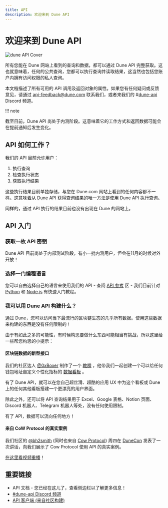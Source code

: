 ```yaml
---
title: API
description: 欢迎来到 Dune API
---
```


# 欢迎来到 Dune API

![dune API Cover](images/dune_api_cover.jpg)

所有您能在 Dune 网站上看到的查询和数据，都可以通过 Dune API 完整获取。这也就意味着，任何的公共查询，您都可以执行查询并读取结果，这当然也包括您账户内拥有访问权限的私人查询。

本文档描述了所有可用的 API 调用及返回对象的属性。如果您有任何疑问或反馈意见，请通过 [api-feedback@dune.com](mailto:api-feedback@dune.com) 联系我们，或者来我们的 #[dune-api](https://discord.com/channels/757637422384283659/1019910980634939433) Discord 频道。

!!! note

截至目前，Dune API 尚处于内测阶段。这意味着它的工作方式和返回数据可能会在提前通知后发生变化。

## API 如何工作？

我们的 API 目前允许用户：

1. 执行查询
2. 检查执行状态
3. 获取执行结果

这些执行结果目前单独存储，与您在 Dune.com 网站上看到的任何内容都不一样。这意味着从 Dune API 获得查询结果的唯一方法是使用 Dune API 执行查询。

同样的，通过 API 执行的结果目前也没有出现在 Dune 的网站上。

## API 入门

### 获取一枚 API 密钥

Dune API 目前尚处于内部测试阶段，有小一批内测用户，但会在11月的时候对外开放！

### 选择一门编程语言

您可以自由选择自己的语言来使用我们的 API - 查阅 [API 参考](api-reference/authentication.md) 区 - 我们目前针对 [Python](quick-start/api-py.md) 和 [Node.js](quick-start/api-js.md) 有快速入门教程。

### 我可以用 Dune API 构建什么？

通过 Dune，您可以访问当下最流行的区块链生态的几乎所有数据。使用这些数据来构建的东西是没有任何限制的！

由于有如此之多的可能性，有时候构思要做什么东西可能相当有挑战，所以这里给一些帮您构思的小提示：

#### 区块链数据的新型接口

我们的社区达人 [@0xBoxer](https://dune.com/0xBoxer) 制作了一个 [教程](https://youtu.be/ez3VfcfNwvc) ，他带我们一起创建一个可以给任何钱包地址自定义个性化指标的 [数据看板](https://dune.com/0xBoxer/gas-tracker-dashboard) 。

有了 Dune API，就可以在您自己超丝滑、超酷的应用 UX 中为这个看板或 Dune 上的任何其他看板搭建一个更漂亮的用户界面。

除此之外，还可以将 API 查询结果用于 Excel、Google 表格、Notion 页面、 Discord 机器人、Telegram 机器人等处，没有任何使用限制。

有了 API，数据可以流向任何地方！

#### 来自 CoW Protocol 的真实案例

我们社区的 [@bh2smith](https://dune.com/bh2smith)  (同时也来自 [Cow Protocol](https://dune.com/cowprotocol)) 周四在 [DuneCon](https://dunecon.com) 发表了一次讲话，向我们展示了 Cow Protocol 使用 API 的真实案例。

[在这里看视频重播](https://youtu.be/VEvk-iqxXIM?t=404)！

## 重要链接

 - API 文档 - 您已经在这儿了，查看侧边栏以了解更多信息！
 - [#dune-api Discord 频道](https://discord.com/channels/757637422384283659/1019910980634939433)
 - [API 客户端 (来自社区构建)](../api/quick-start/community-clients.md)